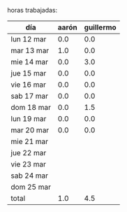horas trabajadas:

|día       |aarón|guillermo|
|----------|-----|---------|
|lun 12 mar|  0.0|      0.0|
|mar 13 mar|  1.0|      0.0|
|mie 14 mar|  0.0|      3.0|
|jue 15 mar|  0.0|      0.0|
|vie 16 mar|  0.0|      0.0|
|sab 17 mar|  0.0|      0.0|
|dom 18 mar|  0.0|      1.5|
|lun 19 mar|  0.0|      0.0|
|mar 20 mar|  0.0|      0.0|
|mie 21 mar|     |         |
|jue 22 mar|     |         |
|vie 23 mar|     |         |
|sab 24 mar|     |         |
|dom 25 mar|     |         |
|total     |  1.0|      4.5|
